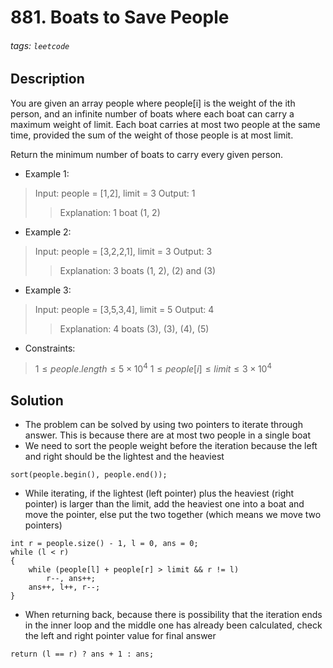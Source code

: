 # 881. Boats to Save People
###### tags: `leetcode`
## Description
You are given an array people where people[i] is the weight of the ith person, and an infinite number of boats where each boat can carry a maximum weight of limit. Each boat carries at most two people at the same time, provided the sum of the weight of those people is at most limit.

Return the minimum number of boats to carry every given person.

- Example 1:

>Input: people = [1,2], limit = 3
Output: 1
>>Explanation: 1 boat (1, 2)

- Example 2:

>Input: people = [3,2,2,1], limit = 3
Output: 3
>>Explanation: 3 boats (1, 2), (2) and (3)

- Example 3:

>Input: people = [3,5,3,4], limit = 5
Output: 4
>>Explanation: 4 boats (3), (3), (4), (5)

- Constraints:

>$1 \leq people.length \leq 5 \times 10^4$
$1 \leq people[i] \leq limit \leq 3 \times 10^4$

## Solution
- The problem can be solved by using two pointers to iterate through answer. This is because there are at most two people in a single boat
- We need to sort the people weight before the iteration because the left and right should be the lightest and the heaviest
```cpp=
sort(people.begin(), people.end());
```
- While iterating, if the lightest (left pointer) plus the heaviest (right pointer) is larger than the limit, add the heaviest one into a boat and move the pointer, else put the two together (which means we move two pointers)
```cpp=
int r = people.size() - 1, l = 0, ans = 0;
while (l < r)
{
    while (people[l] + people[r] > limit && r != l)
        r--, ans++;
    ans++, l++, r--;
}
```
- When returning back, because there is possibility that the iteration ends in the inner loop and the middle one has already been calculated, check the left and right pointer value for final answer
```cpp=
return (l == r) ? ans + 1 : ans;
```